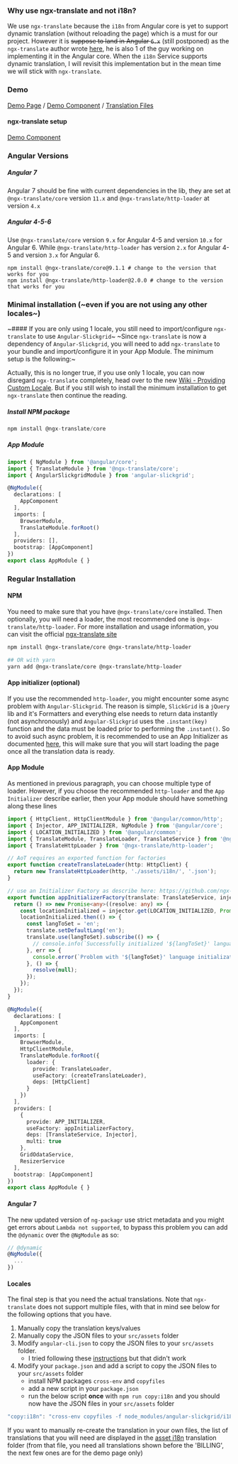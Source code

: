### Why use ngx-translate and not i18n?
We use `ngx-translate` because the `i18n` from Angular core is yet to support dynamic translation (without reloading the page) which is a must for our project. However it is ~~suppose to land in Angular `6.x`~~ (still postponed) as the `ngx-translate` author wrote [here](https://github.com/ngx-translate/core/issues/495#issuecomment-325570932), he is also 1 of the guy working on implementing it in the Angular core. When the `i18n` Service supports dynamic translation, I will revisit this implementation but in the mean time we will stick with `ngx-translate`.

### Demo
[Demo Page](https://ghiscoding.github.io/angular-slickgrid-demos/#/localization) / [Demo Component](https://github.com/ghiscoding/slickgrid-universal/blob/master/frameworks/angular-slickgrid/src/demos/examples/grid-localization.component.ts) / [Translation Files](https://github.com/ghiscoding/slickgrid-universal/tree/master/frameworks/angular-slickgrid/src/assets/i18n)

#### ngx-translate setup
[Demo Component](https://github.com/ghiscoding/slickgrid-universal/tree/master/frameworks/angular-slickgrid/src/library)

### Angular Versions
##### Angular 7
Angular 7 should be fine with current dependencies in the lib, they are set at `@ngx-translate/core` version `11.x` and `@ngx-translate/http-loader` at version `4.x`

##### Angular 4-5-6
Use `@ngx-translate/core` version `9.x` for Angular 4-5 and version `10.x` for Angular 6. While `@ngx-translate/http-loader` has version `2.x` for Angular 4-5 and version `3.x` for Angular 6.
```
npm install @ngx-translate/core@9.1.1 # change to the version that works for you
npm install @ngx-translate/http-loader@2.0.0 # change to the version that works for you
```

### Minimal installation (~even if you are not using any other locales~)
~#### If you are only using 1 locale, you still need to import/configure `ngx-translate` to use `Angular-Slickgrid`~
~Since `ngx-translate` is now a dependency of `Angular-Slickgrid`, you will need to add `ngx-translate` to your bundle and import/configure it in your App Module. The minimum setup is the following:~

Actually, this is no longer true, if you use only 1 locale, you can now disregard `ngx-translate` completely, head over to the new [Wiki - Providing Custom Locale](Localization-with-Custom-Locales.md). But if you still wish to install the minimum installation to get `ngx-translate` then continue the reading.

##### Install NPM package
```typescript
npm install @ngx-translate/core
```
##### App Module
```typescript
import { NgModule } from '@angular/core';
import { TranslateModule } from '@ngx-translate/core';
import { AngularSlickgridModule } from 'angular-slickgrid';

@NgModule({
  declarations: [
    AppComponent
  ],
  imports: [
    BrowserModule,
    TranslateModule.forRoot()
  ],
  providers: [],
  bootstrap: [AppComponent]
})
export class AppModule { }
```

### Regular Installation
#### NPM
You need to make sure that you have `@ngx-translate/core` installed. Then optionally, you will need a loader, the most recommended one is `@ngx-translate/http-loader`. For more installation and usage information, you can visit the official [ngx-translate site](https://github.com/ngx-translate/core#installation)
```bash
npm install @ngx-translate/core @ngx-translate/http-loader

## OR with yarn
yarn add @ngx-translate/core @ngx-translate/http-loader
```

#### App initializer (optional)
If you use the recommended `http-loader`, you might encounter some async problem with `Angular-Slickgrid`. The reason is simple, `SlickGrid` is a `jQuery` lib and it's Formatters and everything else needs to return data instantly (not asynchronously) and `Angular-Slickgrid` uses the `.instant(key)` function and the data must be loaded prior to performing the `.instant()`. So to avoid such async problem, it is recommended to use an App Initializer as documented [here](https://github.com/ngx-translate/core/issues/517#issuecomment-299637956), this will make sure that you will start loading the page once all the translation data is ready.

#### App Module
As mentioned in previous paragraph, you can choose multiple type of loader. However, if you choose the recommended `http-loader` and the `App Initializer` describe earlier, then your App module should have something along these lines
```typescript
import { HttpClient, HttpClientModule } from '@angular/common/http';
import { Injector, APP_INITIALIZER, NgModule } from '@angular/core';
import { LOCATION_INITIALIZED } from '@angular/common';
import { TranslateModule, TranslateLoader, TranslateService } from '@ngx-translate/core';
import { TranslateHttpLoader } from '@ngx-translate/http-loader';

// AoT requires an exported function for factories
export function createTranslateLoader(http: HttpClient) {
  return new TranslateHttpLoader(http, './assets/i18n/', '.json');
}

// use an Initializer Factory as describe here: https://github.com/ngx-translate/core/issues/517#issuecomment-299637956
export function appInitializerFactory(translate: TranslateService, injector: Injector) {
  return () => new Promise<any>((resolve: any) => {
    const locationInitialized = injector.get(LOCATION_INITIALIZED, Promise.resolve(null));
    locationInitialized.then(() => {
      const langToSet = 'en';
      translate.setDefaultLang('en');
      translate.use(langToSet).subscribe(() => {
        // console.info(`Successfully initialized '${langToSet}' language.'`);
      }, err => {
        console.error(`Problem with '${langToSet}' language initialization.'`);
      }, () => {
        resolve(null);
      });
    });
  });
}

@NgModule({
  declarations: [
    AppComponent
  ],
  imports: [
    BrowserModule,
    HttpClientModule,
    TranslateModule.forRoot({
      loader: {
        provide: TranslateLoader,
        useFactory: (createTranslateLoader),
        deps: [HttpClient]
      }
    })
  ],
  providers: [
    {
      provide: APP_INITIALIZER,
      useFactory: appInitializerFactory,
      deps: [TranslateService, Injector],
      multi: true
    },
    GridOdataService,
    ResizerService
  ],
  bootstrap: [AppComponent]
})
export class AppModule { }
```

#### Angular 7
The new updated version of `ng-packagr` use strict metadata and you might get errors about `Lambda not supported`, to bypass this problem you can add the `@dynamic` over the `@NgModule` as so:
```ts
// @dynamic
@NgModule({
  ...
})
```

#### Locales
The final step is that you need the actual translations. Note that `ngx-translate` does not support multiple files, with that in mind see below for the following options that you have.
1. Manually copy the translation keys/values
2. Manually copy the JSON files to your `src/assets` folder
2. Modify `angular-cli.json` to copy the JSON files to your `src/assets` folder.
   - I tried following these [instructions](https://github.com/angular/angular-cli/issues/3555#issuecomment-351772402) but that didn't work
3. Modify your `package.json` and add a script to copy the JSON files to your `src/assets` folder
   - install NPM packages `cross-env` and `copyfiles`
   - add a new script in your `package.json`
   - run the below script **once** with `npm run copy:i18n` and you should now have the JSON files in your `src/assets` folder
```typescript
"copy:i18n": "cross-env copyfiles -f node_modules/angular-slickgrid/i18n/*.json src/assets/i18n"
```
If you want to manually re-create the translation in your own files, the list of translations that you will need are displayed in the [asset i18n](https://github.com/ghiscoding/slickgrid-universal/tree/master/frameworks/angular-slickgrid/src/assets/i18n) translation folder (from that file, you need all translations shown before the 'BILLING', the next few ones are for the demo page only)
